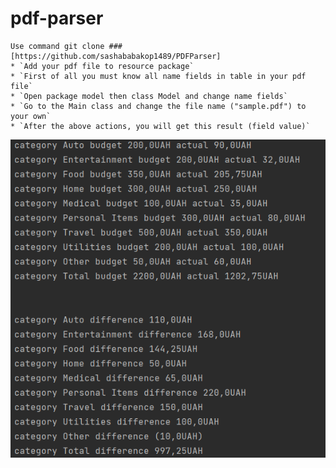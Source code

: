 # pdf-parser

    Use command git clone ###[https://github.com/sashababakop1489/PDFParser]
    * `Add your pdf file to resource package`
    * `First of all you must know all name fields in table in your pdf file`
    * `Open package model then class Model and change name fields`
    * `Go to the Main class and change the file name ("sample.pdf") to your own`
    * `After the above actions, you will get this result (field value)`

![img.png](img.png)


